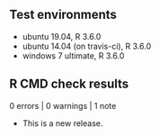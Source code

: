 ## Test environments
* ubuntu 19.04, R 3.6.0
* ubuntu 14.04 (on travis-ci), R 3.6.0
* windows 7 ultimate, R 3.6.0

## R CMD check results

0 errors | 0 warnings | 1 note

* This is a new release.
